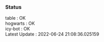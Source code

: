 ### Status


table : OK  
hogwarts : OK  
icy-bot : OK  
Latest Update : 2022-06-24 21:08:36.025159
